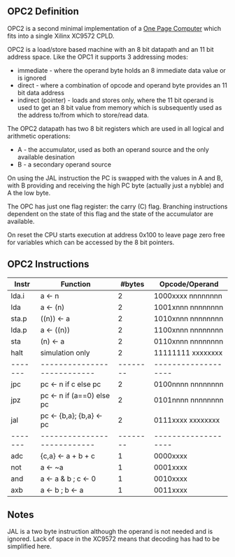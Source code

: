 OPC2 Definition
---------------

OPC2 is a second minimal implementation of a [One Page Computer](.) which fits into a single Xilinx XC9572 CPLD.

OPC2 is a load/store based machine with an 8 bit datapath and an 11 bit address space. Like the OPC1 it
supports 3 addressing modes:

   * immediate - where the operand byte holds an 8 immediate data value or is ignored
   * direct - where a combination of opcode and operand byte provides an 11 bit data address
   * indirect (pointer) - loads and stores only, where the 11 bit operand is used to get an
     8 bit value from memory which is subsequently used as the address to/from which
     to store/read data.

The OPC2 datapath has two 8 bit registers which are used in all logical and arithmetic operations:

   * A - the accumulator, used as both an operand source and the only available desination
   * B - a secondary operand source

On using the JAL instruction the PC is swapped with the values in A and B, with B providing and
receiving the high PC byte (actually just a nybble) and A the low byte. 

The OPC has just one flag register: the carry (C) flag. Branching instructions dependent on the
state of this flag and the state of the accumulator are available.

On reset the CPU starts execution at address 0x100 to leave page zero free for variables which can
be accessed by the 8 bit pointers.

OPC2 Instructions
-----------------

| Instr | Function                  | #bytes |  Opcode/Operand   |
|-------|---------------------------|--------|-------------------|
| lda.i | a <- n                    |  2     | 1000xxxx nnnnnnnn |
| lda   | a <- (n)                  |  2     | 1001xnnn nnnnnnnn |
| sta.p | ((n)) <- a                |  2     | 1010xnnn nnnnnnnn |
| lda.p | a <- ((n))                |  2     | 1100xnnn nnnnnnnn |
| sta   | (n) <- a                  |  2     | 0110xnnn nnnnnnnn |
| halt  | simulation only           |  2     | 11111111 xxxxxxxx |
|-------|---------------------------|--------|-------------------|
| jpc   | pc <- n if c else pc      |  2     | 0100nnnn nnnnnnnn |
| jpz   | pc <- n if (a==0) else pc |  2     | 0101nnnn nnnnnnnn |
| jal   | pc <- {b,a}; {b,a} <- pc  |  2     | 0111xxxx xxxxxxxx |
|-------|---------------------------|--------|-------------------|
| adc   | {c,a} <- a + b + c        |  1     | 0000xxxx	 	 |
| not   | a <- ~a                   |  1     | 0001xxxx    	 |
| and   | a <- a & b ; c <- 0       |  1     | 0010xxxx     	 |
| axb   | a <- b ; b <- a           |  1     | 0011xxxx    	 |

Notes
-----

JAL is a two byte instruction although the operand is not needed and is ignored. Lack of
space in the XC9572 means that decoding has had to be simplified here.
    
